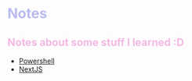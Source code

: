 <span style="color:#BABBF1"> 

# Notes

</span>


<span style="color:#F4B8E4"> 

## Notes about some stuff I learned :D

</span>

- [Powershell](powershell.md)
- [NextJS](nextjs.md)
